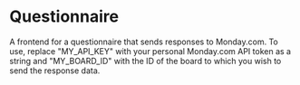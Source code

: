 # Questionnaire
A frontend for a questionnaire that sends responses to Monday.com. To use, replace "MY_API_KEY" with your personal Monday.com API token as a string and "MY_BOARD_ID" with the ID of the board to which you wish to send the response data.
